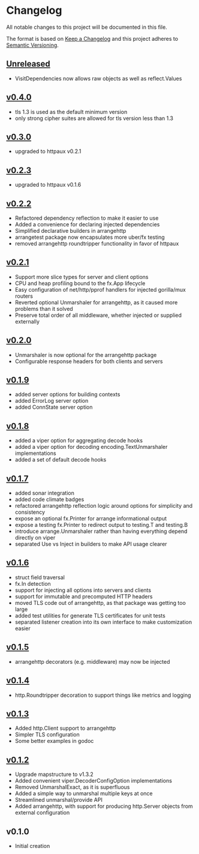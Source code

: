 # Changelog
All notable changes to this project will be documented in this file.

The format is based on [Keep a Changelog](http://keepachangelog.com/en/1.0.0/)
and this project adheres to [Semantic Versioning](http://semver.org/spec/v2.0.0.html).

## [Unreleased]
- VisitDependencies now allows raw objects as well as reflect.Values

## [v0.4.0]
- tls 1.3 is used as the default minimum version
- only strong cipher suites are allowed for tls version less than 1.3

## [v0.3.0]
- upgraded to httpaux v0.2.1

## [v0.2.3]
- upgraded to httpaux v0.1.6

## [v0.2.2]
- Refactored dependency reflection to make it easier to use
- Added a convenience for declaring injected dependencies
- Simplified declarative builders in arrangehttp
- arrangetest package now encapsulates more uber/fx testing
- removed arrangehttp roundtripper functionality in favor of httpaux

## [v0.2.1]
- Support more slice types for server and client options
- CPU and heap profiling bound to the fx.App lifecycle
- Easy configuration of net/http/pprof handlers for injected gorilla/mux routers
- Reverted optional Unmarshaler for arrangehttp, as it caused more problems than it solved
- Preserve total order of all middleware, whether injected or supplied externally

## [v0.2.0]
- Unmarshaler is now optional for the arrangehttp package
- Configurable response headers for both clients and servers 

## [v0.1.9]
- added server options for building contexts
- added ErrorLog server option
- added ConnState server option

## [v0.1.8]
- added a viper option for aggregating decode hooks
- added a viper option for decoding encoding.TextUnmarshaler implementations
- added a set of default decode hooks

## [v0.1.7]
- added sonar integration
- added code climate badges
- refactored arrangehttp reflection logic around options for simplicity and consistency
- expose an optional fx.Printer for arrange informational output
- expose a testing fx.Printer to redirect output to testing.T and testing.B
- introduce arrange.Unmarshaler rather than having everything depend directly on viper
- separated Use vs Inject in builders to make API usage clearer

## [v0.1.6]
- struct field traversal
- fx.In detection
- support for injecting all options into servers and clients
- support for immutable and precomputed HTTP headers
- moved TLS code out of arrangehttp, as that package was getting too large
- added test utilities for generate TLS certificates for unit tests
- separated listener creation into its own interface to make customization easier

## [v0.1.5]
- arrangehttp decorators (e.g. middleware) may now be injected

## [v0.1.4]
- http.Roundtripper decoration to support things like metrics and logging

## [v0.1.3]
- Added http.Client support to arrangehttp
- Simpler TLS configuration
- Some better examples in godoc

## [v0.1.2]
- Upgrade mapstructure to v1.3.2
- Added convenient viper.DecoderConfigOption implementations
- Removed UnmarshalExact, as it is superfluous
- Added a simple way to unmarshal multiple keys at once
- Streamlined unmarshal/provide API
- Added arrangehttp, with support for producing http.Server objects from external configuration

## v0.1.0
- Initial creation

[Unreleased]: https://github.com/xmidt-org/arrange/compare/v0.4.0..HEAD
[v0.4.0]: https://github.com/xmidt-org/arrange/compare/v0.3.0...v0.4.0
[v0.3.0]: https://github.com/xmidt-org/arrange/compare/v0.2.3...v0.3.0
[v0.2.3]: https://github.com/xmidt-org/arrange/compare/v0.2.2...v0.2.3
[v0.2.2]: https://github.com/xmidt-org/arrange/compare/v0.2.1...v0.2.2
[v0.2.1]: https://github.com/xmidt-org/arrange/compare/v0.2.0...v0.2.1
[v0.2.0]: https://github.com/xmidt-org/arrange/compare/v0.1.9...v0.2.0
[v0.1.9]: https://github.com/xmidt-org/arrange/compare/v0.1.8...v0.1.9
[v0.1.8]: https://github.com/xmidt-org/arrange/compare/v0.1.7...v0.1.8
[v0.1.7]: https://github.com/xmidt-org/arrange/compare/v0.1.6...v0.1.7
[v0.1.6]: https://github.com/xmidt-org/arrange/compare/v0.1.5...v0.1.6
[v0.1.5]: https://github.com/xmidt-org/arrange/compare/v0.1.4...v0.1.5
[v0.1.4]: https://github.com/xmidt-org/arrange/compare/v0.1.3...v0.1.4
[v0.1.3]: https://github.com/xmidt-org/arrange/compare/v0.1.2...v0.1.3
[v0.1.2]: https://github.com/xmidt-org/arrange/compare/v0.1.0...v0.1.2
